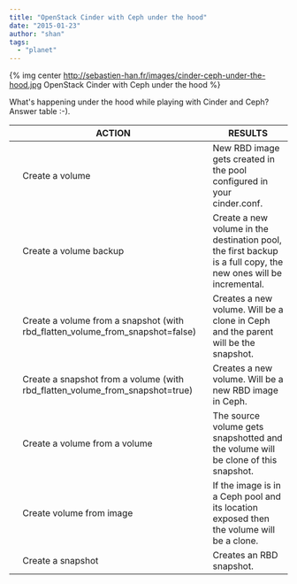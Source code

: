 ```yaml
---
title: "OpenStack Cinder with Ceph under the hood"
date: "2015-01-23"
author: "shan"
tags: 
  - "planet"
---
```


{% img center http://sebastien-han.fr/images/cinder-ceph-under-the-hood.jpg OpenStack Cinder with Ceph under the hood %}

What's happening under the hood while playing with Cinder and Ceph? Answer table :-).

  

|  | ACTION | RESULTS |
| --- | --- | --- |
|  | Create a volume | New RBD image gets created in the pool configured in your cinder.conf. |
|  | Create a volume backup | Create a new volume in the destination pool, the first backup is a full copy, the new ones will be incremental. |
|  | Create a volume from a snapshot (with rbd\_flatten\_volume\_from\_snapshot=false) | Creates a new volume. Will be a clone in Ceph and the parent will be the snapshot. |
|  | Create a snapshot from a volume (with rbd\_flatten\_volume\_from\_snapshot=true) | Creates a new volume. Will be a new RBD image in Ceph. |
|  | Create a volume from a volume | The source volume gets snapshotted and the volume will be clone of this snapshot. |
|  | Create volume from image | If the image is in a Ceph pool and its location exposed then the volume will be a clone. |
|  | Create a snapshot | Creates an RBD snapshot. |
